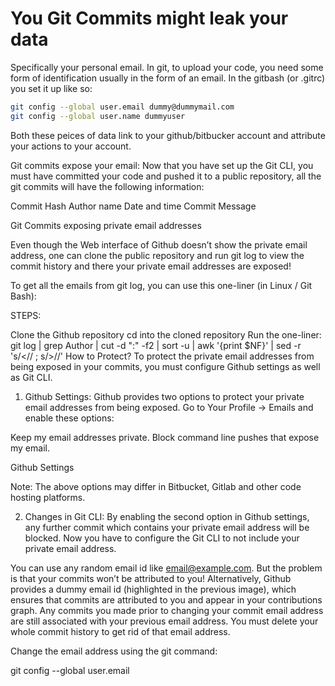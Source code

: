 # You Git Commits might leak your data

Specifically your personal email. In git, to upload your code, you need some form of identification usually in the form of an email. 
In the gitbash (or .gitrc) you set it up like so:

```bash
git config --global user.email dummy@dummymail.com
git config --global user.name dummyuser
```
Both these peices of data link to your github/bitbucker account and attribute your actions to your account.

Git commits expose your email:
Now that you have set up the Git CLI, you must have committed your code and pushed it to a public repository, all the git commits will have the following information:

Commit Hash
Author name <Email Address>
Date and time
Commit Message

Git Commits exposing private email addresses

Even though the Web interface of Github doesn’t show the private email address, one can clone the public repository and run git log to view the commit history and there your private email addresses are exposed!



To get all the emails from git log, you can use this one-liner (in Linux / Git Bash):

STEPS:

Clone the Github repository 
cd into the cloned repository
Run the one-liner:
git log | grep Author | cut -d ":" -f2 | sort -u | awk '{print $NF}' | sed -r 's/<// ; s/>//'
How to Protect?
To protect the private email addresses from being exposed in your commits, you must configure Github settings as well as Git CLI.

1. Github Settings:
Github provides two options to protect your private email addresses from being exposed. Go to Your Profile -> Emails and enable these options:

Keep my email addresses private.
Block command line pushes that expose my email.

Github Settings

Note: The above options may differ in Bitbucket, Gitlab and other code hosting platforms.

2. Changes in Git CLI:
By enabling the second option in Github settings, any further commit which contains your private email address will be blocked. Now you have to configure the Git CLI to not include your private email address.

You can use any random email id like email@example.com. But the problem is that your commits won’t be attributed to you!
Alternatively, Github provides a dummy email id (highlighted in the previous image), which ensures that commits are attributed to you and appear in your contributions graph.
Any commits you made prior to changing your commit email address are still associated with your previous email address. You must delete your whole commit history to get rid of that email address.

Change the email address using the git command:

git config --global user.email <dummy-github-email>
